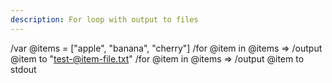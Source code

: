 ```yaml
---
description: For loop with output to files
---
```


/var @items = ["apple", "banana", "cherry"]
/for @item in @items => /output @item to "test-@item-file.txt"
/for @item in @items => /output @item to stdout